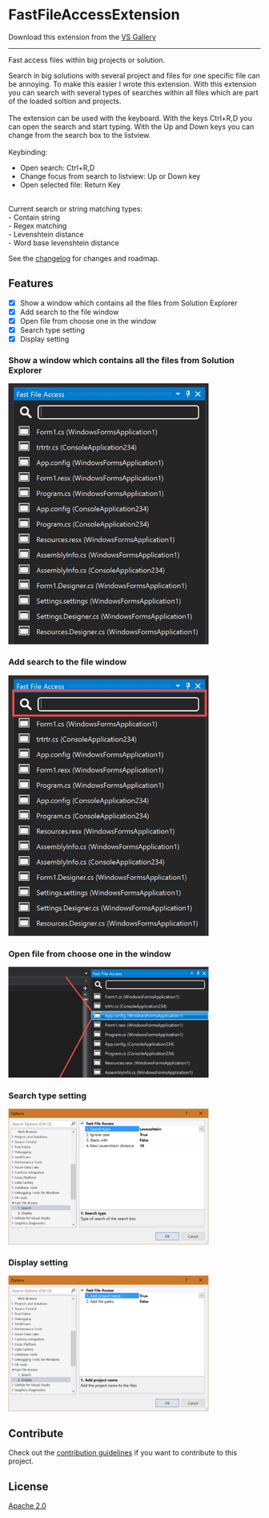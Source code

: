 # FastFileAccessExtension

Download this extension from the [VS Gallery](https://visualstudiogallery.msdn.microsoft.com/[GuidFromGallery])

---------------------------------------

Fast access files within big projects or solution.

Search in big solutions with several project and files for one specific file can be annoying.
To make this easier I wrote this extension. With this extension you can search with several 
types of searches within all files which are part of the loaded soltion and projects.
<br/><br/>
The extension can be used with the keyboard. With the keys Ctrl+R,D you can open the search
and start typing. With the Up and Down keys you can change from the search box to the listview.
<br/><br/>
Keybinding:<br/>
- Open search: Ctrl+R,D<br/>
- Change focus from search to listview: Up or Down key<br/>
- Open selected file: Return Key<br/>
<br/>
Current search or string matching types:<br/>
- Contain string<br/>
- Regex matching<br/>
- Levenshtein distance<br/>
- Word base levenshtein distance

See the [changelog](CHANGELOG.md) for changes and roadmap.

## Features

- [x] Show a window which contains all the files from Solution Explorer
- [x] Add search to the file window
- [x] Open file from choose one in the window
- [x] Search type setting
- [x] Display setting

### Show a window which contains all the files from Solution Explorer
<img src="Images/FastFileAccessWindow.png" width="400" /><br/>

### Add search to the file window
<img src="Images/FastFileAccessWindowSearch.png" width="400" /><br/>

### Open file from choose one in the window
<img src="Images/FastFileAccessWindowOpen.png" width="400" /><br/>

### Search type setting
<img src="Images/SettingsSearchType.png" width="400" /><br/>

### Display setting
<img src="Images/SettingsDisplayType.png" width="400" /><br/>

## Contribute
Check out the [contribution guidelines](CONTRIBUTING.md)
if you want to contribute to this project.

## License
[Apache 2.0](LICENSE)